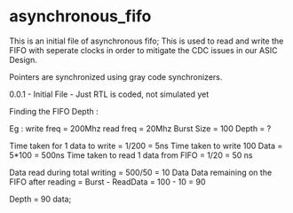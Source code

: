 # asynchronous_fifo
This is an initial file of asynchronous fifo; 
This is used to read and write the FIFO with seperate clocks in order to mitigate the CDC issues in our ASIC Design.

Pointers are synchronized using gray code synchronizers.

0.0.1 - Initial File - Just RTL is coded, not simulated yet




Finding the FIFO Depth : 

Eg : 
write freq = 200Mhz
read freq = 20Mhz
Burst Size = 100
Depth = ?

Time taken for 1 data to write = 1/200 = 5ns
Time taken to write 100 Data = 5*100 = 500ns
Time taken to read 1 data from FIFO = 1/20 = 50 ns

Data read during total writing = 500/50 = 10 Data
Data remaining on the FIFO after reading = Burst - ReadData = 100 - 10 = 90

Depth = 90 data;
